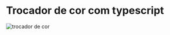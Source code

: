 <h1>Trocador de cor com typescript</h1>

![trocador de cor](https://github.com/user-attachments/assets/b18aa620-4f2c-43c3-9cc7-c34bc3fe0aa4)
